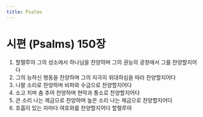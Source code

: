 ```yaml
---
title: Psalms
---
```


# 시편 (Psalms) 150장
1. 할렐루야 그의 성소에서 하나님을 찬양하며 그의 권능의 궁창에서 그를 찬양할지어다
1. 그의 능하신 행동을 찬양하며 그의 지극히 위대하심을 따라 찬양할지어다
1. 나팔 소리로 찬양하며 비파와 수금으로 찬양할지어다
1. 소고 치며 춤 추어 찬양하며 현악과 퉁소로 찬양할지어다
1. 큰 소리 나는 제금으로 찬양하며 높은 소리 나는 제금으로 찬양할지어다
1. 호흡이 있는 자마다 여호와를 찬양할지어다 할렐루야